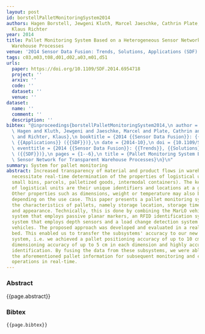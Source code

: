 ```yaml
---
layout: post
id: borstellPalletMonitoringSystem2014
authors: Hagen Borstell, Jewgeni Kluth, Marcel Jaeschke, Cathrin Plate, Bernd Gebert,
  Klaus Richter
year: 2014
title: Pallet Monitoring System Based on a Heterogeneous Sensor Network for Transparent
  Warehouse Processes
venue: '2014 Sensor Data Fusion: Trends, Solutions, Applications (SDF)'
tags: c03,m03,t08,d01,d02,a03,m01,d51
urls:
  paper: https://doi.org/10.1109/SDF.2014.6954718
  project: ''
  arxiv: ''
  code: ''
  dataset: ''
  venue: ''
dataset:
  name: ''
  comment: ''
  description: ''
bibtex: "@inproceedings{borstellPalletMonitoringSystem2014,\n author = {Borstell,\
  \ Hagen and Kluth, Jewgeni and Jaeschke, Marcel and Plate, Cathrin and Gebert, Bernd\
  \ and Richter, Klaus},\n booktitle = {2014 {{Sensor Data Fusion}}: {{Trends}}, {{Solutions}},\
  \ {{Applications}} ({{SDF}})},\n date = {2014-10},\n doi = {10.1109/SDF.2014.6954718},\n\
  \ eventtitle = {2014 {{Sensor Data Fusion}}: {{Trends}}, {{Solutions}}, {{Applications}}\
  \ ({{SDF}})},\n pages = {1--6},\n title = {Pallet Monitoring System Based on a Heterogeneous\
  \ Sensor Network for Transparent Warehouse Processes}\n}\n"
summary: System for pallet monitoring
abstract: Increased transparency of material and product flows in warehouses will
  necessitate real-time determination of the properties of logistical units (e.g.
  small bins, parcels, palletized goods, intermodal containers). The key properties
  of logistical units are their unique identifiers and locations at a given time.
  Other properties such as dimensions, weight or temperature may also be relevant,
  depending on the use case. This paper presents a pallet monitoring system that determines
  the characteristics of pallets, namely storage location, storage time, dimensions
  and appearance. Technically, this is done by combining the MarLO vehicle positioning
  system that employs passive planar markers, an RFID identification system, a dimensioning
  system that employs depth sensors and a load change detection system mounted on
  vehicles. The proposed approach was developed and evaluated in a real world test
  bed. This enabled us to transfer the subsystems' accuracy to our new pallet monitoring
  system, i.e. we achieved a pallet positioning accuracy of up to 10 cm, a pallet
  dimensioning accuracy of up to 5 cm in each dimension and highly accurate pallet
  identification. By fusing the data from these subsystems, we were able to generate
  the aforementioned pallet information for subsequent monitoring and control of warehouse
  operations in real-time.
---
```


### Abstract

{{page.abstract}}

### Bibtex

```
{{page.bibtex}}
```
            